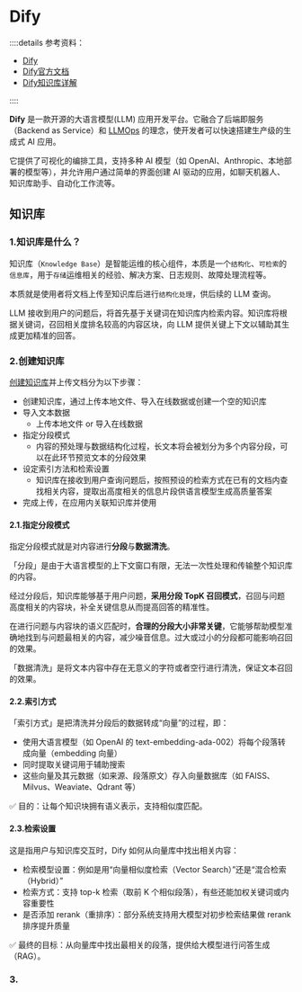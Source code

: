 # Dify

::::details 参考资料：

- [Dify](https://dify.ai/zh)
- [Dify官方文档](https://docs.dify.ai/zh-hans)
- [Dify知识库详解](https://z0yrmerhgi8.feishu.cn/wiki/FPsVw9gsCi6SIykwg2Ccnk8ln2g)

::::

**Dify** 是一款开源的大语言模型(LLM) 应用开发平台。它融合了后端即服务（Backend as Service）和 [LLMOps](https://docs.dify.ai/zh-hans/learn-more/extended-reading/what-is-llmops) 的理念，使开发者可以快速搭建生产级的生成式 AI 应用。

它提供了可视化的编排工具，支持多种 AI 模型（如 OpenAI、Anthropic、本地部署的模型等），并允许用户通过简单的界面创建 AI 驱动的应用，如聊天机器人、知识库助手、自动化工作流等。

## 知识库

### 1.知识库是什么？

知识库（`Knowledge Base`）是智能运维的核心组件，本质是一个`结构化`、`可检索`的`信息库`，用于`存储`运维相关的经验、解决方案、日志规则、故障处理流程等。

本质就是使用者将文档上传至知识库后进行`结构化处理`，供后续的 LLM 查询。

LLM 接收到用户的问题后，将首先基于关键词在知识库内检索内容。知识库将根据关键词，召回相关度排名较高的内容区块，向 LLM 提供关键上下文以辅助其生成更加精准的回答。

### 2.创建知识库

[创建知识库](https://docs.dify.ai/zh-hans/guides/knowledge-base/create-knowledge-and-upload-documents)并上传文档分为以下步骤：

- 创建知识库，通过上传本地文件、导入在线数据或创建一个空的知识库
- 导入文本数据
  - 上传本地文件 or 导入在线数据
- 指定分段模式
  - 内容的预处理与数据结构化过程，长文本将会被划分为多个内容分段，可以在此环节预览文本的分段效果
- 设定索引方法和检索设置
  - 知识库在接收到用户查询问题后，按照预设的检索方式在已有的文档内查找相关内容，提取出高度相关的信息片段供语言模型生成高质量答案
- 完成上传，在应用内关联知识库并使用

#### 2.1.指定分段模式

指定分段模式就是对内容进行**分段**与**数据清洗**。

「分段」是由于大语言模型的上下文窗口有限，无法一次性处理和传输整个知识库的内容。

经过分段后，知识库能够基于用户问题，**采用分段 TopK 召回模式**，召回与问题高度相关的内容块，补全关键信息从而提高回答的精准性。

在进行问题与内容块的语义匹配时，**合理的分段大小非常关键**，它能够帮助模型准确地找到与问题最相关的内容，减少噪音信息。过大或过小的分段都可能影响召回的效果。

「数据清洗」是将文本内容中存在无意义的字符或者空行进行清洗，保证文本召回的效果。

#### 2.2.索引方式

「索引方式」是把清洗并分段后的数据转成“向量”的过程，即：

- 使用大语言模型（如 OpenAI 的 text-embedding-ada-002）将每个段落转成向量（embedding 向量）
- 同时提取关键词用于辅助搜索
- 这些向量及其元数据（如来源、段落原文）存入向量数据库（如 FAISS、Milvus、Weaviate、Qdrant 等）

✅ 目的：让每个知识块拥有语义表示，支持相似度匹配。

#### 2.3.检索设置

这是指用户与知识库交互时，Dify 如何从向量库中找出相关内容：

- 检索模型设置：例如是用“向量相似度检索（Vector Search）”还是“混合检索（Hybrid）”
- 检索方式：支持 top-k 检索（取前 K 个相似段落），有些还能加权关键词或内容重要性
- 是否添加 rerank（重排序）：部分系统支持用大模型对初步检索结果做 rerank 排序提升质量

✅ 最终的目标：从向量库中找出最相关的段落，提供给大模型进行问答生成（RAG）。

### 3.